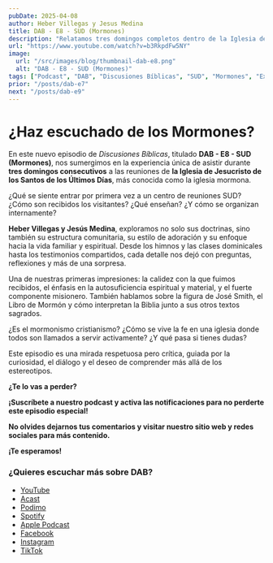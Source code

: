 ```yaml
---
pubDate: 2025-04-08
author: Heber Villegas y Jesus Medina
title: DAB - E8 - SUD (Mormones)
description: "Relatamos tres domingos completos dentro de la Iglesia de Jesucristo de los Santos de los Últimos Días para entender su doctrina y comunidad."
url: "https://www.youtube.com/watch?v=b3RkpdFw5NY"
image:
  url: "/src/images/blog/thumbnail-dab-e8.png"
  alt: "DAB - E8 - SUD (Mormones)"
tags: ["Podcast", "DAB", "Discusiones Bíblicas", "SUD", "Mormones", "Experiencias"]
prior: "/posts/dab-e7"
next: "/posts/dab-e9"
---
```


# ¿Haz escuchado de los Mormones?

En este nuevo episodio de *Discusiones Bíblicas*, titulado **DAB - E8 - SUD (Mormones)**, nos sumergimos en la experiencia única de asistir durante **tres domingos consecutivos** a las reuniones de **la Iglesia de Jesucristo de los Santos de los Últimos Días**, más conocida como la iglesia mormona.

¿Qué se siente entrar por primera vez a un centro de reuniones SUD? ¿Cómo son recibidos los visitantes? ¿Qué enseñan? ¿Y cómo se organizan internamente?

**Heber Villegas y Jesús Medina**, exploramos no solo sus doctrinas, sino también su estructura comunitaria, su estilo de adoración y su enfoque hacia la vida familiar y espiritual. Desde los himnos y las clases dominicales hasta los testimonios compartidos, cada detalle nos dejó con preguntas, reflexiones y más de una sorpresa.

Una de nuestras primeras impresiones: la calidez con la que fuimos recibidos, el énfasis en la autosuficiencia espiritual y material, y el fuerte componente misionero. También hablamos sobre la figura de José Smith, el Libro de Mormón y cómo interpretan la Biblia junto a sus otros textos sagrados.

¿Es el mormonismo cristianismo? ¿Cómo se vive la fe en una iglesia donde todos son llamados a servir activamente? ¿Y qué pasa si tienes dudas?

Este episodio es una mirada respetuosa pero crítica, guiada por la curiosidad, el diálogo y el deseo de comprender más allá de los estereotipos.

**¿Te lo vas a perder?**

**¡Suscríbete a nuestro podcast y activa las notificaciones para no perderte este episodio especial!**

**No olvides dejarnos tus comentarios y visitar nuestro sitio web y redes sociales para más contenido.**

**¡Te esperamos!**

### **¿Quieres escuchar más sobre DAB?**

- [YouTube](https://www.youtube.com/@discusionesbiblicas)
- [Acast](https://shows.acast.com/discusionesbiblicas)
- [Podimo](https://share.podimo.com/podcast/ef93b5a2-8bd4-4105-abe3-3c1cffa718b7?creatorId=e12b0f6c-3337-4ab7-abd1-5647481bc9fb&key=GePw0UCkvjln&source=ln&from=studio)
- [Spotify](https://open.spotify.com/show/6YUuB3dgq7vaLK6YVXvs7Q)
- [Apple Podcast](https://podcasts.apple.com/mx/podcast/discusiones-biblicas/id1645841221)
- [Facebook](https://www.facebook.com/discusionesbiblicas)
- [Instagram](https://www.instagram.com/discusionesbiblicas/)
- [TikTok](https://www.tiktok.com/@discusionesbiblicas)
